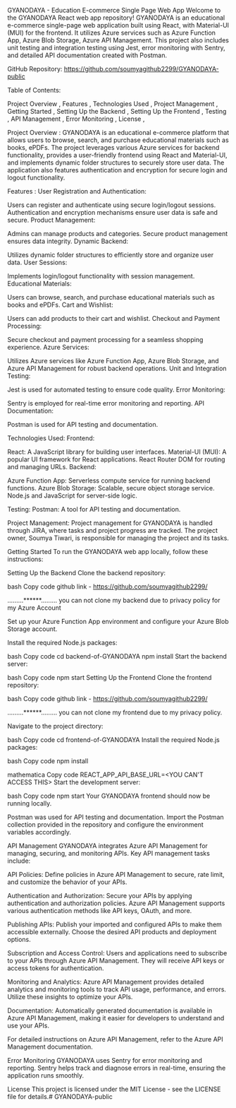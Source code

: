 
GYANODAYA - Education E-commerce Single Page Web App
Welcome to the GYANODAYA React web app repository! GYANODAYA is an educational e-commerce single-page web application built using React, with Material-UI (MUI) for the frontend. It utilizes Azure services such as Azure Function App, Azure Blob Storage, Azure API Management. This project also includes unit testing and integration testing using Jest, error monitoring with Sentry, and detailed API documentation created with Postman.

GitHub Repository: https://github.com/soumyagithub2299/GYANODAYA-public

Table of Contents:

Project Overview ,
Features ,
Technologies Used ,
Project Management ,
Getting Started ,
Setting Up the Backend ,
Setting Up the Frontend ,
Testing ,
API Management ,
Error Monitoring ,
License ,



Project Overview :
GYANODAYA is an educational e-commerce platform that allows users to browse, search, and purchase educational materials such as books, ePDFs. The project leverages various Azure services for backend functionality, provides a user-friendly frontend using React and Material-UI, and implements dynamic folder structures to securely store user data. The application also features authentication and encryption for secure login and logout functionality.

Features :
User Registration and Authentication:

Users can register and authenticate using secure login/logout sessions.
Authentication and encryption mechanisms ensure user data is safe and secure.
Product Management:

Admins can manage products and categories.
Secure product management ensures data integrity.
Dynamic Backend:

Utilizes dynamic folder structures to efficiently store and organize user data.
User Sessions:

Implements login/logout functionality with session management.
Educational Materials:

Users can browse, search, and purchase educational materials such as books and ePDFs.
Cart and Wishlist:

Users can add products to their cart and wishlist.
Checkout and Payment Processing:

Secure checkout and payment processing for a seamless shopping experience.
Azure Services:

Utilizes Azure services like Azure Function App, Azure Blob Storage, and Azure API Management for robust backend operations.
Unit and Integration Testing:

Jest is used for automated testing to ensure code quality.
Error Monitoring:

Sentry is employed for real-time error monitoring and reporting.
API Documentation:

Postman is used for API testing and documentation.



Technologies Used:
Frontend:

React: A JavaScript library for building user interfaces.
Material-UI (MUI): A popular UI framework for React applications.
React Router DOM for routing and managing URLs.
Backend:

Azure Function App: Serverless compute service for running backend functions.
Azure Blob Storage: Scalable, secure object storage service.
Node.js and JavaScript for server-side logic.

Testing:
Postman: A tool for API testing and documentation.

Project Management:
Project management for GYANODAYA is handled through JIRA, where tasks and project progress are tracked. The project owner, Soumya Tiwari, is responsible for managing the project and its tasks.




Getting Started
To run the GYANODAYA web app locally, follow these instructions:

Setting Up the Backend
Clone the backend repository:

bash
Copy code
github link -  https://github.com/soumyagithub2299/    

.........******......... you can not clone my backend due to privacy policy for my Azure Account

Set up your Azure Function App environment and configure your Azure Blob Storage account.

Install the required Node.js packages:

bash
Copy code
cd backend-of-GYANODAYA
npm install
Start the backend server:

bash
Copy code
npm start
Setting Up the Frontend
Clone the frontend repository:

bash
Copy code
github link -  https://github.com/soumyagithub2299/ 

.........******......... you can not clone my frontend due to my privacy policy.

Navigate to the project directory:

bash
Copy code
cd frontend-of-GYANODAYA
Install the required Node.js packages:

bash
Copy code
npm install

mathematica
Copy code
REACT_APP_API_BASE_URL=<YOU CAN'T ACCESS THIS>
Start the development server:

bash
Copy code
npm start
Your GYANODAYA frontend should now be running locally.




Postman was used for API testing and documentation. Import the Postman collection provided in the repository and configure the environment variables accordingly.

API Management
GYANODAYA integrates Azure API Management for managing, securing, and monitoring APIs. Key API management tasks include:

API Policies: Define policies in Azure API Management to secure, rate limit, and customize the behavior of your APIs.

Authentication and Authorization: Secure your APIs by applying authentication and authorization policies. Azure API Management supports various authentication methods like API keys, OAuth, and more.

Publishing APIs: Publish your imported and configured APIs to make them accessible externally. Choose the desired API products and deployment options.

Subscription and Access Control: Users and applications need to subscribe to your APIs through Azure API Management. They will receive API keys or access tokens for authentication.

Monitoring and Analytics: Azure API Management provides detailed analytics and monitoring tools to track API usage, performance, and errors. Utilize these insights to optimize your APIs.

Documentation: Automatically generated documentation is available in Azure API Management, making it easier for developers to understand and use your APIs.

For detailed instructions on Azure API Management, refer to the Azure API Management documentation.

Error Monitoring
GYANODAYA uses Sentry for error monitoring and reporting. Sentry helps track and diagnose errors in real-time, ensuring the application runs smoothly.

License
This project is licensed under the MIT License - see the LICENSE file for details.# GYANODAYA-public
